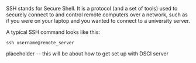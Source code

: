 SSH stands for Secure Shell. It is a protocol (and a set of tools) used to securely connect to and control remote computers over a network, such as if you were on your laptop and you wanted to connect to a university server.

A typical SSH command looks like this: 

```
ssh username@remote_server
```

placeholder -- this will be about how to get set up with DSCI server
